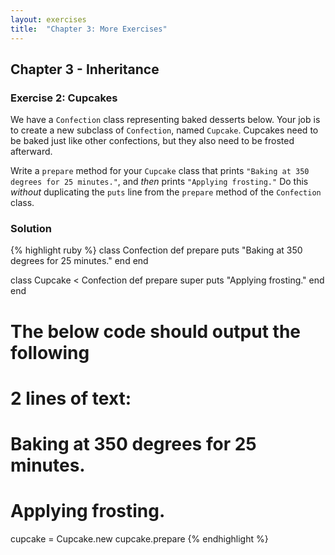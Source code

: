 ```yaml
---
layout: exercises
title:  "Chapter 3: More Exercises"
---
```


## Chapter 3 - Inheritance

### Exercise 2: Cupcakes

We have a `Confection` class representing baked desserts below. Your job is to create a new subclass of `Confection`, named `Cupcake`. Cupcakes need to be baked just like other confections, but they also need to be frosted afterward.

Write a `prepare` method for your `Cupcake` class that prints `"Baking at 350 degrees for 25 minutes."`, and *then* prints `"Applying frosting."` Do this *without* duplicating the `puts` line from the `prepare` method of the `Confection` class.

### Solution

{% highlight ruby %}
class Confection
  def prepare
    puts "Baking at 350 degrees for 25 minutes."
  end
end

class Cupcake < Confection
  def prepare
    super
    puts "Applying frosting."
  end
end

# The below code should output the following
# 2 lines of text:
#
# Baking at 350 degrees for 25 minutes.
# Applying frosting.
cupcake = Cupcake.new
cupcake.prepare
{% endhighlight %}
